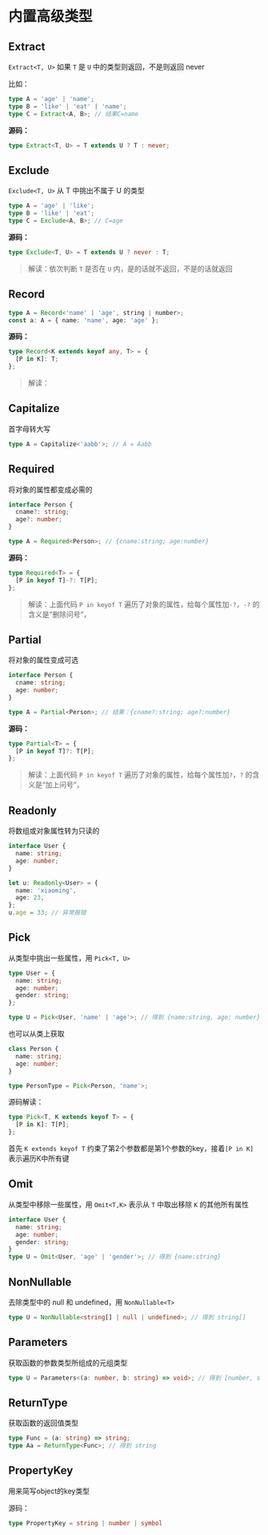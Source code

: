 # 内置高级类型

## Extract

`Extract<T, U>` 如果 `T` 是 `U` 中的类型则返回，不是则返回 never

比如：

```ts
type A = 'age' | 'name';
type B = 'like' | 'eat' | 'name';
type C = Extract<A, B>; // 结果C=name
```

**源码：**

```ts
type Extract<T, U> = T extends U ? T : never;
```

## Exclude

`Exclude<T, U>` 从 T 中挑出不属于 U 的类型

```ts
type A = 'age' | 'like';
type B = 'like' | 'eat';
type C = Exclude<A, B>; // C=age
```

**源码：**

```ts
type Exclude<T, U> = T extends U ? never : T;
```

> 解读：依次判断 `T` 是否在 `U` 内，是的话就不返回，不是的话就返回

## Record

```ts
type A = Record<'name' | 'age', string | number>;
const a: A = { name: 'name', age: 'age' };
```

**源码：**

```ts
type Record<K extends keyof any, T> = {
  [P in K]: T;
};
```

> 解读：

## Capitalize

首字母转大写

```ts
type A = Capitalize<'aabb'>; // A = Aabb
```

## Required

将对象的属性都变成必需的

```ts
interface Person {
  cname?: string;
  age?: number;
}

type A = Required<Person>; // {cname:string; age:number}
```

**源码：**

```typescript
type Required<T> = {
  [P in keyof T]-?: T[P];
};
```

> 解读：上面代码 `P in keyof T` 遍历了对象的属性，给每个属性加`-?`，`-?` 的含义是“删除问号”，

## Partial

将对象的属性变成可选

```ts
interface Person {
  cname: string;
  age: number;
}

type A = Partial<Person>; // 结果：{cname?:string; age?:number}
```

**源码：**

```typescript
type Partial<T> = {
  [P in keyof T]?: T[P];
};
```

> 解读：上面代码 `P in keyof T` 遍历了对象的属性，给每个属性加`?`，`?` 的含义是“加上问号”，

## Readonly

将数组或对象属性转为只读的

```ts
interface User {
  name: string;
  age: number;
}

let u: Readonly<User> = {
  name: 'xiaoming',
  age: 23,
};
u.age = 33; // 异常报错
```

## Pick

从类型中挑出一些属性，用 `Pick<T, U>`

```ts
type User = {
  name: string;
  age: number;
  gender: string;
};

type U = Pick<User, 'name' | 'age'>; // 得到 {name:string, age: number}
```

也可以从类上获取

```ts
class Person {
  name: string;
  age: number;
}

type PersonType = Pick<Person, 'name'>;
```

源码解读：
```ts
type Pick<T, K extends keyof T> = {
  [P in K]: T[P];
};
```
首先 `K extends keyof T` 约束了第2个参数都是第1个参数的key，接着`[P in K]`表示遍历K中所有键

## Omit

从类型中移除一些属性，用 `Omit<T,K>` 表示从 `T` 中取出移除 `K` 的其他所有属性

```ts
interface User {
  name: string;
  age: number;
  gender: string;
}
type U = Omit<User, 'age' | 'gender'>; // 得到 {name:string}
```

## NonNullable

去除类型中的 null 和 undefined，用 `NonNullable<T>`

```ts
type U = NonNullable<string[] | null | undefined>; // 得到 string[]
```

## Parameters

获取函数的参数类型所组成的元组类型

```ts
type U = Parameters<(a: number, b: string) => void>; // 得到 [number, string]
```

## ReturnType

获取函数的返回值类型

```ts
type Func = (a: string) => string;
type Aa = ReturnType<Func>; // 得到 string
```

## PropertyKey

用来简写object的key类型

源码：

```ts
type PropertyKey = string | number | symbol
```


